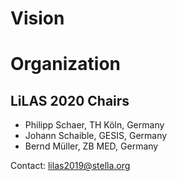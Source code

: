 # Vision

# Organization

## LiLAS 2020 Chairs

- Philipp Schaer, TH Köln, Germany
- Johann Schaible, GESIS, Germany
- Bernd Müller, ZB MED, Germany

Contact: lilas2019@stella.org

